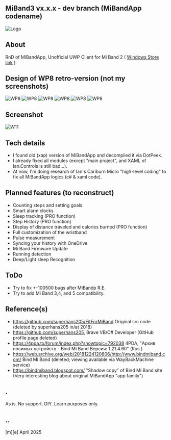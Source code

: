 ## MiBand3 vx.x.x - dev branch (MiBandApp codename)
![Logo](Images/logo.png)

## About 
RnD of MiBandApp, Unofficial UWP Client for Mi Band 2 ( [Windows Store link](https://apps.microsoft.com/detail/9p9p4lqh99c7?hl=ru-RU&gl=RU)  ).

## Design of WP8 retro-version (not my screenshots)
![WP8](Images/retro01.png)
![WP8](Images/retro02.png)
![WP8](Images/retro03.png)
![WP8](Images/retro04.png)
![WP8](Images/retro05.png)
![WP8](Images/retro06.png)

## Screenshot
![W11](Images/sshot01.png)

## Tech details
- I found old (xap) version of MiBandApp and decompiled it via DotPeek.
- I already fixed all modules (except "main project", and XAML of Ian.Controls is still bad...).
- At now, I'm doing research of Ian's Cariburn Micro "high-level coding" to fix all MiBandApp logics (c# & xaml code). 

## Planned features (to reconstruct)
- Counting steps and setting goals
- Smart alarm clocks
- Sleep tracking (PRO function)
- Step History (PRO function)
- Display of distance traveled and calories burned (PRO function)
- Full customization of the wristband
- Pulse measurement
- Syncing your history with OneDrive
- Mi Band Firmware Update
- Running detection
- Deep/Light sleep Recognition
 
## ToDo
- Try to fix +-100500 bugs after MiBandp R.E.
- Try to add Mi Band 3,4, and 5 compatibility.


## Reference(s)
- https://github.com/superhans205/FitForMiBand Original src code (deleted by superhans205 in/at 2018)
- https://github.com/superhans205, Brave VB/C# Developer (GitHub profile page deleted)
- https://4pda.to/forum/index.php?showtopic=792038 4PDA, "Архив носимых устройств - Bind Mi Band Версия: 1.21.4.60" (Rus.)
- https://web.archive.org/web/20181224120806/http://www.bindmiband.com/ Bind Mi Band (deleted; viewing available via WayBackMachine service)
- https://bindmiband.blogspot.com/ "Shadow copy" of Bind Mi Band site (Very interesting blog about original MiBandApp "app family")

## .
As is. No support. DIY. Learn purposes only.

## ..
[m][e] April 2025